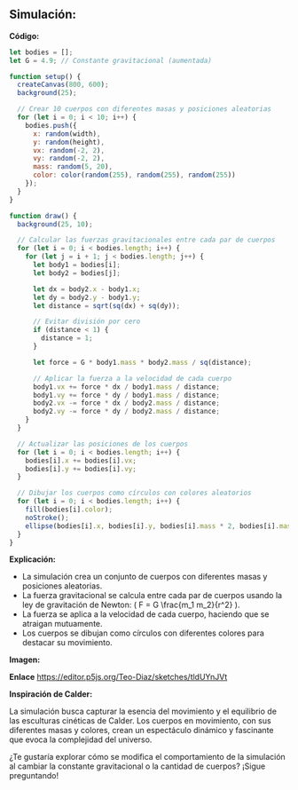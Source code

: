 ## Simulación:

**Código:**

```javascript
let bodies = [];
let G = 4.9; // Constante gravitacional (aumentada)

function setup() {
  createCanvas(800, 600);
  background(25);

  // Crear 10 cuerpos con diferentes masas y posiciones aleatorias
  for (let i = 0; i < 10; i++) {
    bodies.push({
      x: random(width),
      y: random(height),
      vx: random(-2, 2),
      vy: random(-2, 2),
      mass: random(5, 20),
      color: color(random(255), random(255), random(255))
    });
  }
}

function draw() {
  background(25, 10);

  // Calcular las fuerzas gravitacionales entre cada par de cuerpos
  for (let i = 0; i < bodies.length; i++) {
    for (let j = i + 1; j < bodies.length; j++) {
      let body1 = bodies[i];
      let body2 = bodies[j];

      let dx = body2.x - body1.x;
      let dy = body2.y - body1.y;
      let distance = sqrt(sq(dx) + sq(dy));

      // Evitar división por cero
      if (distance < 1) {
        distance = 1;
      }

      let force = G * body1.mass * body2.mass / sq(distance);

      // Aplicar la fuerza a la velocidad de cada cuerpo
      body1.vx += force * dx / body1.mass / distance;
      body1.vy += force * dy / body1.mass / distance;
      body2.vx -= force * dx / body2.mass / distance;
      body2.vy -= force * dy / body2.mass / distance;
    }
  }

  // Actualizar las posiciones de los cuerpos
  for (let i = 0; i < bodies.length; i++) {
    bodies[i].x += bodies[i].vx;
    bodies[i].y += bodies[i].vy;
  }

  // Dibujar los cuerpos como círculos con colores aleatorios
  for (let i = 0; i < bodies.length; i++) {
    fill(bodies[i].color);
    noStroke();
    ellipse(bodies[i].x, bodies[i].y, bodies[i].mass * 2, bodies[i].mass * 2);
  }
}
```

**Explicación:**

* La simulación crea un conjunto de cuerpos con diferentes masas y posiciones aleatorias.
* La fuerza gravitacional se calcula entre cada par de cuerpos usando la ley de gravitación de Newton: \( F = G \frac{m_1 m_2}{r^2} \).
* La fuerza se aplica a la velocidad de cada cuerpo, haciendo que se atraigan mutuamente.
* Los cuerpos se dibujan como círculos con diferentes colores para destacar su movimiento.

**Imagen:**


**Enlace** https://editor.p5js.org/Teo-Diaz/sketches/tldUYnJVt

**Inspiración de Calder:**

La simulación busca capturar la esencia del movimiento y el equilibrio de las esculturas cinéticas de Calder. Los cuerpos en movimiento, con sus diferentes masas y colores, crean un espectáculo dinámico y fascinante que evoca la complejidad del universo.

¿Te gustaría explorar cómo se modifica el comportamiento de la simulación al cambiar la constante gravitacional o la cantidad de cuerpos? ¡Sigue preguntando! 
